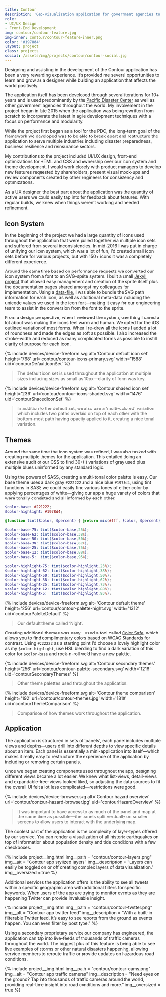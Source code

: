 ```yaml
---
title: Contour
description: 'Geo-visualization application for government agencies to predict and prevent global natural disasters.'
role:
- UI/UX Design
- Front-End Development
img: contour/contour-feature.jpg
img-inner: contour/contour-feature-inner.png
color: '#1978d4'
layout: project
class: projects
social: /assets/img/projects/contour/contour-social.jpg
---
```


Designing and assisting in the development of the Contour application has been a very rewarding experience. It’s provided me several opportunities to learn and grow as a designer while building an application that affects the world positively.

The application itself has been developed through several iterations for 10+ years and is used predominantly by the [Pacific Disaster Center](http://www.pdc.org/) as well as other government agencies throughout the world. My involvement in the project began in late 2015 when the application was being rewritten from scratch to incorporate the latest in agile development techniques with a focus on performance and modularity.

While the project first began as a tool for the PDC, the long-term goal of the framework we developed was to be able to break apart and restructure the application to serve multiple industries including disaster preparedness, business resilience and reinsurance sectors.

My contributions to the project included UI/UX design, front-end optimizations for HTML and CSS and ownership over our icon system and theme development. I would work closely with product managers to develop new features requested by shareholders, present visual mock-ups and review components created by other engineers for consistency and optimizations.

As a UX designer, the best part about the application was the quantity of active users we could easily tap into for feedback about features. With regular builds, we knew when things weren’t working and needed refinement.

## Icon System

In the beginning of the project we had a large quantity of icons used throughout the application that were pulled together via multiple icon sets and suffered from several inconsistencies. In mid-2016 I was put in charge of unifying our icon system, which was a lot of fun, I’d created small icon sets before for various projects, but with 150+ icons it was a completely different experience.

Around the same time based on performance requests we converted our icon system from a font to an SVG-sprite system. I built a small [Jekyll project](https://github.com/jaredpdesigns/contour-icons-themes/) that allowed easy management and creation of the sprite itself plus the documentation pages shared amongst my colleagues for implementation. Using a [data-file](https://jekyllrb.com/docs/datafiles/), I was able to bundle the SVG path information for each icon, as well as additional meta-data including the unicode values we used in the icon font—making it easy for our engineering team to assist in the conversion from the font to the sprite.

From a design perspective, when I reviewed the system, one thing I cared a lot about was making the icons feel warm and human. We opted for the iOS outlined variation of most forms. When I re-drew all the icons I added a lot of roundness and made the edges as soft as possible. I also increased the stroke-width and reduced as many complicated forms as possible to instill clarity  of purpose for each icon.

<section class="device">
{% include devices/device-freeform.svg
alt='Contour default icon set'
height='768'
url='contour/contour-icons-primary.svg'
width='1588'
uid='contourDefaultIconSet'
%}
</section>

> The default icon set is used throughout the application at multiple sizes including sizes as small as 10px—clarity of form was key.

<section class="device">
{% include devices/device-freeform.svg
alt='Contour shaded icon set'
height='236'
url='contour/contour-icons-shaded.svg'
width='1476'
uid='contourShadedIconSet'
%}
</section>

> In addition to the default set, we also use a ‘multi-colored’ variation which includes two paths overlaid on top of each other with the bottom-most path having opacity applied to it, creating a nice tonal variation.

## Themes

Around the same time the icon system was refined, I was also tasked with creating multiple themes for the application. This entailed doing an extensive audit of our CSS to find 30+(!) variations of gray used plus multiple blues uninformed by any standard logic.

Using the powers of SASS, creating a multi-tonal color palette is easy. Our base theme uses a dark gray `#222222` and a nice blue `#1978d4`, using tint functions in SASS we could easily find various tones of either color by applying percentages of white—giving our app a huge variety of colors that were tonally consisted and all informed by each other.

``` scss
$color-base: #222222;
$color-highlight: #1978d4;

@function tint($color, $percent) { @return mix(#fff, $color, $percent); }

$color-base-75: tint($color-base,25%);
$color-base-62: tint($color-base,38%);
$color-base-50: tint($color-base,50%);
$color-base-38: tint($color-base,62%);
$color-base-25: tint($color-base,75%);
$color-base-12: tint($color-base,88%);
$color-base-5:  tint($color-base,95%);

$color-highlight-75: tint($color-highlight,25%);
$color-highlight-62: tint($color-highlight,38%);
$color-highlight-50: tint($color-highlight,50%);
$color-highlight-38: tint($color-highlight,62%);
$color-highlight-25: tint($color-highlight,75%);
$color-highlight-12: tint($color-highlight,88%);
$color-highlight-5:  tint($color-highlight,95%);
```

<section class="device">
{% include devices/device-freeform.svg
alt='Contour default theme'
height='256'
url='contour/contour-palette-night.svg'
width='1312'
uid='contourPaletteDefault'
%}
</section>

> Our default theme called ‘Night’.

Creating additional themes was easy. I used a tool called [Color Safe](http://colorsafe.co/), which allows you to find complimentary colors based on WCAG Standards for contrast. Using `#222222` as a starting point I’d choose a lovely highlight color as my `$color-highlight`, use HSL blending to find a dark variation of this color for `$color-base` and rock-n-roll we’d have a new palette.

<section class="device">
{% include devices/device-freeform.svg
alt='Contour secondary themes'
height='256'
url='contour/contour-palette-secondary.svg'
width='1216'
uid='contourSecondaryThemes'
%}
</section>

> Other theme palettes used throughout the application.

<section class="device device--oversized">
{% include devices/device-freeform.svg
alt='Contour theme comparison'
height='192'
url='contour/contour-themes.jpg'
width='1810'
uid='contourThemeComparison'
%}
</section>

> Comparison of how themes work throughout the application.

## Application

The application is structured in sets of ‘panels’, each panel includes multiple views and depths—users drill into different depths to view specific details about an item. Each panel is essentially a mini-application into itself—which makes it really easy to restructure the experience of the application by including or removing certain panels.

Once we began creating components used throughout the app, designing different views became a lot easier. We knew what list-views, detail-views and expandable-tree-views looked liked, so adjusting the data sources to fit the overall UI felt a lot less complicated—restrictions were good.

<section class="device device--oversized">
{% include devices/device-browser.svg
alt='Contour hazard overview'
url='contour/contour-hazard-browser.jpg'
uid='contourHazardOverview'
%}
</section>

> It was important to have access to as much of the panel and map at the same time as possible—the panels split vertically on smaller screens to allow users to interact with the underlying map.

The coolest part of the application is the complexity of layer-types offered by our service. You can render a visualization of all historic earthquakes on top of information about population density and tide conditions with a few checkboxes.

{% include project__img.html
img__path = "contour/contour-layers.png"
img__alt = "Contour app stylized layers"
img__description = "Layers can easily be toggled on or off creating complex layers of data visualization."
img__oversized = true
%}

Additional services the application offers is the ability to see all tweets within a specific geographic area with additional filters for specific keywords. When users of the app are trying to monitor events as they are happening Twitter can provide invaluable insight.

{% include project__img.html
img__path = "contour/contour-twitter.png"
img__alt = "Contour app twitter feed"
img__description = "With a built-in filterable Twitter feed, it’s easy to see reports from the ground as events happen. You can even filter by post type."
%}

Using a secondary proprietary service our company has engineered, the application can tap into live-feeds of thousands of traffic cameras throughout the world. The biggest plus of this feature is being able to see live examples of storms or other natural disasters happening, allowing service members to reroute traffic or provide updates on hazardous road conditions.

{% include project__img.html
img__path = "contour/contour-cams.png"
img__alt = "Contour app traffic cameras"
img__description = "Need eyes on the ground? Tap into thousands of traffic cameras around the world, providing real-time insight into road conditions and more."
img__oversized = true
%}